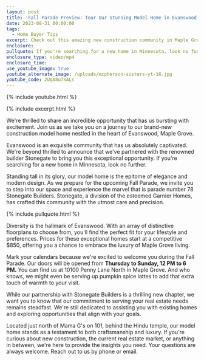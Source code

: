 ```yaml
---
layout: post
title: 'Fall Parade Preview: Tour Our Stunning Model Home in Evanswood'
date: 2023-08-31 00:00:00
tags:
  - Home Buyer Tips
excerpt: Check out this amazing new construction community in Maple Grove.
enclosure:
pullquote: If you're searching for a new home in Minnesota, look no further.
enclosure_type: video/mp4
enclosure_time:
use_youtube_image: true
youtube_alternate_image: /uploads/mcpherson-sisters-yt-16.jpg
youtube_code: 2UqA8u7kALs
---
```

{% include youtube.html %}

{% include excerpt.html %}

We're thrilled to share an incredible opportunity that has us bursting with excitement. Join us as we take you on a journey to our brand-new construction model home nestled in the heart of Evanswood, Maple Grove.

Evanswood is an exquisite community that has us absolutely captivated. We're beyond thrilled to announce that we've partnered with the renowned builder Stonegate to bring you this exceptional opportunity. If you're searching for a new home in Minnesota, look no further.

Standing tall in its glory, our model home is the epitome of elegance and modern design. As we prepare for the upcoming Fall Parade, we invite you to step into our space and experience the marvel that is parade number 78 Stonegate Builders. Stonegate, a division of the esteemed Garnier Homes, has crafted this community with the utmost care and precision.

{% include pullquote.html %}

Diversity is the hallmark of Evanswood. With an array of distinctive floorplans to choose from, you'll find the perfect fit for your lifestyle and preferences. Prices for these exceptional homes start at a competitive $850, offering you a chance to embrace the luxury of Maple Grove living.

Mark your calendars because we're excited to welcome you during the Fall Parade. Our doors will be opened from **Thursday to Sunday, 12 PM to 6 PM.** You can find us at 10100 Penny Lane North in Maple Grove. And who knows, we might even be serving up pumpkin spice lattes to add that extra touch of warmth to your visit.

While our partnership with Stonegate Builders is a thrilling new chapter, we want you to know that our commitment to serving your real estate needs remains steadfast. We're still dedicated to assisting you with existing homes and exploring opportunities that align with your goals.

Located just north of Mama G's on 101, behind the Hindu temple, our model home stands as a testament to both craftsmanship and luxury. If you're curious about new construction, the current real estate market, or anything in between, we're here to provide the insights you need. Your questions are always welcome. Reach out to us by phone or email.
